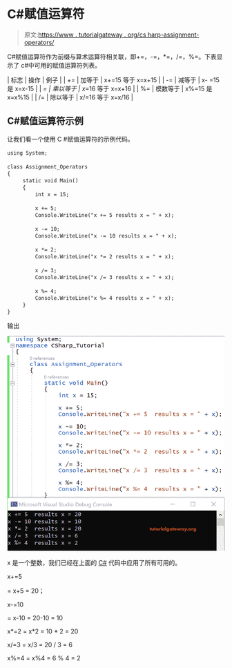 # C#赋值运算符

> 原文:[https://www . tutorialgateway . org/cs harp-assignment-operators/](https://www.tutorialgateway.org/csharp-assignment-operators/)

C#赋值运算符作为前缀与算术运算符相关联，即+=，-=，*=，/=，%=。下表显示了 c#中可用的赋值运算符列表。

| 标志 | 操作 | 例子 |
| += | 加等于 | x+=15 等于 x=x+15 |
| -= | 减等于 | x- =15 是 x=x-15 |
| *= | 乘以等于 | x*=16 等于 x=x+16 |
| %= | 模数等于 | x%=15 是 x=x%15 |
| /= | 除以等于 | x/=16 等于 x=x/16 |

## C#赋值运算符示例

让我们看一个使用 C #赋值运算符的示例代码。

```
using System;

class Assignment_Operators
{
     static void Main()
     {
         int x = 15;

         x += 5;
         Console.WriteLine("x += 5 results x = " + x);

         x -= 10;
         Console.WriteLine("x -= 10 results x = " + x);

         x *= 2;
         Console.WriteLine("x *= 2 results x = " + x);

         x /= 3;
         Console.WriteLine("x /= 3 results x = " + x);

         x %= 4;
         Console.WriteLine("x %= 4 results x = " + x);
     }
}
```

输出

![C# Assignment Operators 1](img/4e4f18fd2fc492be311cca3cf7d2a490.png)

x 是一个整数，我们已经在上面的 [C#](https://www.tutorialgateway.org/csharp-tutorial/) 代码中应用了所有可用的。

x+=5

= x+5 = 20；

x-=10

= x-10 = 20-10 = 10

x*=2
= x*2 = 10 * 2 = 20

x/=3
= x/3 = 20 / 3 = 6

x%=4
= x%4 = 6 % 4 = 2